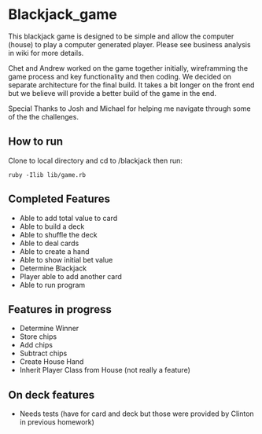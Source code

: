 Blackjack_game
====================

This blackjack game is designed to be simple and allow the computer (house) to play a computer generated player.  Please see business analysis in wiki for more details.

Chet and Andrew worked on the game together initially, wireframming the game process and key functionality and then coding.  We decided on separate architecture for the final build. It takes a bit longer on the front end but we believe will provide a better build of the game in the end.

Special Thanks to Josh and Michael for helping me navigate through some of the the challenges.

## How to run
Clone to local directory and cd to /blackjack then run:

    ruby -Ilib lib/game.rb

## Completed Features
- Able to add total value to card
- Able to build a deck
- Able to shuffle the deck
- Able to deal cards
- Able to create a hand
- Able to show initial bet value
- Determine Blackjack
- Player able to add another card
- Able to run program

## Features in progress
- Determine Winner
- Store chips
- Add chips
- Subtract chips
- Create House Hand
- Inherit Player Class from House (not really a feature)

## On deck features
- Needs tests (have for card and deck but those were provided by Clinton in previous homework)
